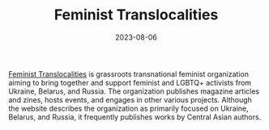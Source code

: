 ﻿---
title: "Feminist Translocalities"
linkTitle: "Feminist Translocalities"
contributor: ["Aizada Arystanbek"]
created: 2022-07-27
countries: ["Kazakhstan", "Uzbekistan"]
category: ["INGO"]
tags: ["civil society", "feminist NGO", "feminism", "LGBTQIA+"]
date_start: []
date_end: []
data_type: ["art", "narratives", "discourse"] 
language: ["English", "Russian"]
date: 2023-08-06
description: 
  A grassroots transnational feminist organization aiming to bring together and support feminist and LGBTQ+ activists from Ukraine, Belarus, and Russia.
---

[Feminist Translocalities](https://feminisms.co/) is grassroots transnational feminist organization aiming to bring together and support feminist and LGBTQ+ activists from Ukraine, Belarus, and Russia. The organization publishes magazine articles and zines, hosts events, and engages in other various projects. Although the website describes the organization as primarily focused on Ukraine, Belarus, and Russia, it frequently publishes works by Central Asian authors. 
